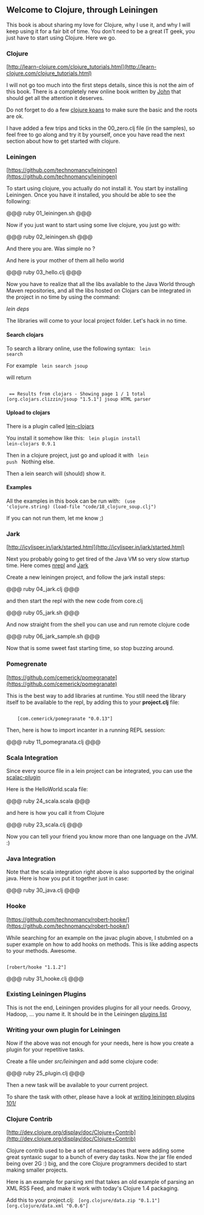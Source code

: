 Welcome to Clojure, through Leiningen
-----------------

This book is about sharing my love for Clojure, why I use it, and why I will keep using it for a fair bit of time. You don't need to be a great IT geek, you just have to start using Clojure. Here we go.

### Clojure
[http://learn-clojure.com/clojure_tutorials.html](http://learn-clojure.com/clojure_tutorials.html)

I will not go too much into the first steps details, since this is not the aim of this book. There is a completely new online book written by [John](http://www.unexpected-vortices.com/clojure/brief-beginners-guide/index.html) that should get all the attention it deserves.

Do not forget to do a few [clojure koans](https://github.com/functional-koans/clojure-koans) to make sure the basic and the roots are ok.

I have added a few trips and ticks in the 00_zero.clj file (in the samples), so feel free to go along and try it by yourself, once you have read the next section about how to get started with clojure.

### Leiningen 
[https://github.com/technomancy/leiningen](https://github.com/technomancy/leiningen)

To start using clojure, you actually do not install it. You start by installing Leiningen. Once you have it installed, you should be able to see the following:

@@@ ruby 01_leiningen.sh @@@

Now if you just want to start using some live clojure, you just go with:

@@@ ruby 02_leiningen.sh @@@

And there you are. Was simple no ? 

And here is your mother of them all hello world 

@@@ ruby 03_hello.clj @@@

Now you have to realize that all the libs available to the Java World through Maven repositories, and all the libs hosted on Clojars can be integrated in the project in no time by using the command:

*lein deps*

The libraries will come to your local project folder. Let's hack in no time.

#### Search clojars

To search a library online, use the following syntax:
<code>
	lein search <libraryname>
</code>

For example
<code>
	lein search jsoup     
</code>
will return 

<code>
 == Results from clojars - Showing page 1 / 1 total
[org.clojars.clizzin/jsoup "1.5.1"] jsoup HTML parser
</code>

#### Upload to clojars
There is a plugin called [lein-clojars](https://github.com/ato/lein-clojars)

You install it somehow like this:
<code>
	lein plugin install lein-clojars 0.9.1
</code>

Then in a clojure project, just go and upload it with
<code>
	lein push
</code>
Nothing else.

Then a lein search will (should) show it. 

#### Examples

All the examples in this book can be run with:
<code>
(use 'clojure.string)
(load-file "code/18_clojure_soup.clj")
</code>

If you can not run them, let me know ;) 

### Jark
[http://icylisper.in/jark/started.html](http://icylisper.in/jark/started.html)

Next you probably going to get tired of the Java VM so very slow startup time. Here comes [nrepl](https://github.com/clojure/tools.nrepl) and [Jark](http://icylisper.in/jark/features.html)

Create a new leiningen project, and follow the jark install steps:

@@@ ruby 04_jark.clj @@@

and then start the repl with the new code from core.clj

@@@ ruby 05_jark.sh @@@

And now straight from the shell you can use and run remote clojure code

@@@ ruby 06_jark_sample.sh @@@

Now that is some sweet fast starting time, so stop buzzing around.

### Pomegrenate
[https://github.com/cemerick/pomegranate](https://github.com/cemerick/pomegranate)

This is the best way to add libraries at runtime. You still need the library itself to be available to the repl, by adding this to your __project.clj__ file:

<code>
	[com.cemerick/pomegranate "0.0.13"]
</code>

Then, here is how to import incanter in a running REPL session:

@@@ ruby 11_pomegranata.clj @@@

### Scala Integration

Since every source file in a lein project can be integrated, you can use the [scalac-plugin](https://github.com/technomancy/lein-scalac)

Here is the HelloWorld.scala file:

@@@ ruby 24_scala.scala @@@

and here is how you call it from Clojure

@@@ ruby 23_scala.clj @@@

Now you can tell your friend you know more than one language on the JVM. :)

### Java Integration

Note that the scala integration right above is also supported by the original java. Here is how you put it together just in case:

@@@ ruby 30_java.clj @@@

### Hooke
[https://github.com/technomancy/robert-hooke/](https://github.com/technomancy/robert-hooke/)

While searching for an example on the javac plugin above, I stubmled on a super example on how to add hooks on methods. This is like adding aspects to your methods.
Awesome.

<code>
[robert/hooke "1.1.2"]
</code>

@@@ ruby 31_hooke.clj @@@

### Existing Leiningen Plugins

This is not the end, Leiningen provides plugins for all your needs. Groovy, Hadoop, ... you name it. It should be in the Leiningen [plugins list](https://github.com/technomancy/leiningen/wiki/Plugins)

### Writing your own plugin for Leiningen
Now if the above was not enough for your needs, here is how you create a plugin for your repetitive tasks.

Create a file under *src/leiningen* and add some clojure code:

@@@ ruby 25_plugin.clj @@@

Then a new task will be available to your current project.

To share the task with other, please have a look at [writing leiningen plugins 101/](http://nakkaya.com/2010/02/25/writing-leiningen-plugins-101/)

### Clojure Contrib
[http://dev.clojure.org/display/doc/Clojure+Contrib](http://dev.clojure.org/display/doc/Clojure+Contrib)

Clojure contrib used to be a set of namespaces that were adding some great syntaxic sugar to a bunch of every day tasks.
Now the jar file ended being over 2G :) big, and the core Clojure programmers decided to start making smaller projects.

Here is an example for parsing xml that takes an old example of parsing an XML RSS Feed, and make it work with today's Clojure 1.4 packaging.

Add this to your project.clj:
<code>
[org.clojure/data.zip "0.1.1"]
[org.clojure/data.xml "0.0.6"]
</code>



